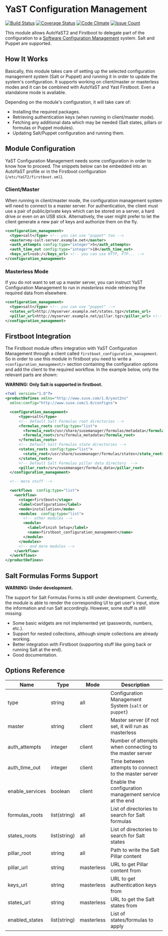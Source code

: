 # YaST Configuration Management

[![Build Status](https://travis-ci.org/yast/yast-configuration-management.svg?branch=master)](
  https://travis-ci.org/yast/yast-configuration-management)
[![Coverage Status](https://coveralls.io/repos/github/yast/yast-configuration-management/badge.svg?branch=master)](
  https://coveralls.io/github/yast/yast-configuration-management?branch=master)
[![Code Climate](https://codeclimate.com/github/yast/yast-configuration-management/badges/gpa.svg)](
  https://codeclimate.com/github/yast/yast-configuration-management)
[![Issue Count](https://codeclimate.com/github/yast/yast-configuration-management/badges/issue_count.svg)](
  https://codeclimate.com/github/yast/yast-configuration-management/issues)

This module allows AutoYaST2 and Firstboot to delegate part of the configuration to a [Software
Configuration Management](https://en.wikipedia.org/wiki/Software_configuration_management) system.
Salt and Puppet are supported.

## How It Works

Basically, this module takes care of setting up the selected configuration management system (Salt
or Puppet) and running it in order to update the system's configuration. It supports working on
client/master or masterless modes and it can be combined with AutoYaST and Yast Firstboot. Even a
standalone mode is available.

Depending on the module's configuration, it will take care of:

* Installing the required packages.
* Retrieving authentication keys (when running in client/master mode).
* Fetching any additional data which may be needed (Salt states, pillars or formulas or Puppet
  modules).
* Updating Salt/Puppet configuration and running them.

## Module Configuration

YaST Configuration Management needs some configuration in order to know how to proceed. The snippets
below can be embedded into an AutoYaST profile or in the Firstboot configuration
(`/etc/YaST2/firstboot.xml`).

### Client/Master

When running in client/master mode, the configuration management system will need to connect to a
master server. For authentication, the client must use a pair of public/private keys which can be
stored on a server, a hard drive or even on an USB stick. Alternatively, the user might prefer to
let the client generate a new pair of keys and authorize them on the fly.

```xml
<configuration_management>
  <type>salt</type> <!-- you can use "puppet" too -->
  <master>my-salt-server.example.net</master>
  <auth_attempts config:type="integer">5</auth_attempts>
  <auth_time_out config:type="integer">10</auth_time_out>
  <keys_url>usb:/</keys_url> <!-- you can use HTTP, FTP... -->
</configuration_management>
```

### Masterless Mode

If you do not want to set up a master server, you can instruct YaST Configuration Management to run
in *masterless* mode retrieving the required data from elsewhere.

```xml
<configuration_management>
  <type>salt</type> <!-- you can use "puppet" -->
  <states_url>http://myserver.example.net/states.tgz</states_url>
  <pillar_url>http://myserver.example.net/pillar.tgz</pillar_url> <!-- optional -->
</configuration_management>
```

## Firstboot Integration

The Firstboot module offers integration with YaST Configuration Management through a client called
`firstboot_configuration_management`. So in order to use this module in firstboot you need to write
a `<configuration_management/>` section containing the configuration options and add the client to
the required workflow. In the example below, only the relevant parts are shown:

**WARNING: Only Salt is supported in firstboot.**

```xml
<?xml version="1.0"?>
<productDefines xmlns="http://www.suse.com/1.0/yast2ns" 
  xmlns:config="http://www.suse.com/1.0/configns">

  <configuration_management>
      <type>salt</type>
      <!-- Default Salt Formulas root directories -->
      <formulas_roots config:type="list">
        <formula_root>/usr/share/susemanager/formulas/metadata</formula_root>
        <formula_root>/srv/formula_metadata</formula_root>
      </formulas_roots>
      <!-- Default Salt Formulas state directories -->
      <states_roots config:type="list">
        <state_root>/usr/share/susemanager/formulas/states</state_root>
      </states_roots>
      <!-- Default Salt Formulas pillar data directory  -->
      <pillar_root>/srv/susemanager/formula_data</pillar_root>
  </configuration_management>

  <!-- more stuff -->

  <workflows  config:type="list">
    <workflow>
      <stage>firstboot</stage>
      <label>Configuration</label>
      <mode>installation</mode>
      <modules  config:type="list">
        <!-- other modules -->
        <module>
          <label>Finish Setup</label>
          <name>firstboot_configuration_management</name>
        </module>
      </modules>
      <!-- and more modules -->
    </workflow>
  </workflows>
</productDefines>
```

## Salt Formulas Forms Support

**WARNING: Under development.**

The support for Salt Formulas Forms is still under development. Currently, the module is able to
render the corresponding UI to get user's input, store the information and run Salt accordingly.
However, some stuff is still missing:

* Some basic widgets are not implemented yet (passwords, numbers, etc.).
* Support for nested collections, although simple collections are already working.
* Better integration with Firstboot (supporting stuff like going back or running Salt at the end).
* Good documentation.

## Options Reference

Name            | Type         | Mode       | Description
---             | ---          | ---        | ---
type            | string       | all        | Configuration Management System (`salt` or `puppet`)
master          | string       | client     | Master server (if not set, it will run as masterless
auth_attempts   | integer      | client     | Number of attempts when connecting to the master server
auth_time_out   | integer      | client     | Time between attempts to connect to the master server
enable_services | boolean      | client     | Enable the configuration management service at the end
formulas_roots  | list(string) | all        | List of directories to search for Salt formulas
states_roots    | list(string) | all        | List of directories to search for Salt states
pillar_root     | string       | all        | Path to write the Salt Pillar content
pillar_url      | string       | masterless | URL to get Pillar content from
keys_url        | string       | masterless | URL to get authentication keys from
states_url      | string       | masterless | URL to get the Salt states from
enabled_states  | list(string) | masterless | List of states/formulas to apply
